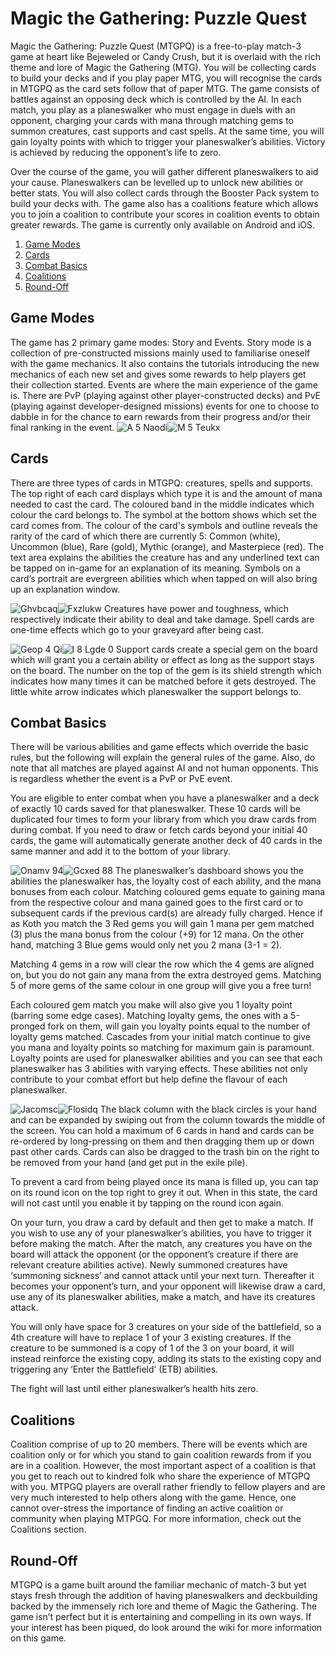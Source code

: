 <!-- TITLE: Basic Gameplay Information -->
<!-- SUBTITLE: Come here to find out how Magic the Gathering: Puzzle Quest works -->

# Magic the Gathering: Puzzle Quest
Magic the Gathering: Puzzle Quest (MTGPQ) is a free-to-play match-3 game at heart like Bejeweled or Candy Crush, but it is overlaid with the rich theme and lore of Magic the Gathering (MTG). You will be collecting cards to build your decks and if you play paper MTG, you will recognise the cards in MTGPQ as the card sets follow that of paper MTG. The game consists of battles against an opposing deck which is controlled by the AI. In each match, you play as a planeswalker who must engage in duels with an opponent, charging your cards with mana through matching gems to summon creatures, cast supports and cast spells. At the same time, you will gain loyalty points with which to trigger your planeswalker’s abilities. Victory is achieved by reducing the opponent’s life to zero.

Over the course of the game, you will gather different planeswalkers to aid your cause. Planeswalkers can be levelled up to unlock new abilities or better stats. You will also collect cards through the Booster Pack system to build your decks with. The game also has a coalitions feature which allows you to join a coalition to contribute your scores in coalition events to obtain greater rewards. The game is currently only available on Android and iOS.

1. [Game Modes](#game-modes)
2. [Cards](#cards)
3. [Combat Basics](#combat-basics)
4. [Coalitions](#coalitions)
5. [Round-Off](#round-off)
## Game Modes
The game has 2 primary game modes: Story and Events. Story mode is a collection of pre-constructed missions mainly used to familiarise oneself with the game mechanics. It also contains the tutorials introducing the new mechanics of each new set and gives some rewards to help players get their collection started. Events are where the main experience of the game is. There are PvP (playing against other player-constructed decks) and PvE (playing against developer-designed missions) events for one to choose to dabble in for the chance to earn rewards from their progress and/or their final ranking in the event.
![A 5 Naodi](/uploads/basic-gameplay/a-5-naodi.jpg "A 5 Naodi")![M 5 Teukx](/uploads/basic-gameplay/m-5-teukx.jpg "M 5 Teukx")

## Cards
There are three types of cards in MTGPQ: creatures, spells and supports. The top right of each card displays which type it is and the amount of mana needed to cast the card. The coloured band in the middle indicates which colour the card belongs to. The symbol at the bottom shows which set the card comes from. The colour of the card's symbols and outline reveals the rarity of the card of which there are currently 5: Common (white), Uncommon (blue), Rare (gold), Mythic (orange), and Masterpiece (red). The text area explains the abilities the creature has and any underlined text can be tapped on in-game for an explanation of its meaning. Symbols on a card’s portrait are evergreen abilities which when tapped on will also bring up an explanation window.

![Ghvbcaq](/uploads/basic-gameplay/ghvbcaq.jpg "Ghvbcaq")![Fxzlukw](/uploads/basic-gameplay/fxzlukw.jpg "Fxzlukw")
Creatures have power and toughness, which respectively indicate their ability to deal and take damage. Spell cards are one-time effects which go to your graveyard after being cast.

![Geop 4 Qi](/uploads/basic-gameplay/geop-4-qi.jpg "Geop 4 Qi")![I 8 Lgde 0](/uploads/basic-gameplay/i-8-lgde-0.jpg "I 8 Lgde 0")
Support cards create a special gem on the board which will grant you a certain ability or effect as long as the support stays on the board. The number on the top of the gem is its shield strength which indicates how many times it can be matched before it gets destroyed. The little white arrow indicates which planeswalker the support belongs to.

## Combat Basics
There will be various abilities and game effects which override the basic rules, but the following will explain the general rules of the game. Also, do note that all matches are played against AI and not human opponents. This is regardless whether the event is a PvP or PvE event.

You are eligible to enter combat when you have a planeswalker and a deck of exactly 10 cards saved for that planeswalker. These 10 cards will be duplicated four times to form your library from which you draw cards from during combat. If you need to draw or fetch cards beyond your initial 40 cards, the game will automatically generate another deck of 40 cards in the same manner and add it to the bottom of your library.

![Onamv 94](/uploads/basic-gameplay/onamv-94.jpg "Onamv 94")![Gcxed 88](/uploads/basic-gameplay/gcxed-88.jpg "Gcxed 88")
The planeswalker’s dashboard shows you the abilities the planeswalker has, the loyalty cost of each ability, and the mana bonuses from each colour. Matching coloured gems equate to gaining mana from the respective colour and mana gained goes to the first card or to subsequent cards if the previous card(s) are already fully charged. Hence if as Koth you match the 3 Red gems you will gain 1 mana per gem matched (3) plus the mana bonus from the colour (+9) for 12 mana. On the other hand, matching 3 Blue gems would only net you 2 mana (3-1 = 2).

Matching 4 gems in a row will clear the row which the 4 gems are aligned on, but you do not gain any mana from the extra destroyed gems. Matching 5 of more gems of the same colour in one group will give you a free turn!

Each coloured gem match you make will also give you 1 loyalty point (barring some edge cases). Matching loyalty gems, the ones with a 5-pronged fork on them, will gain you loyalty points equal to the number of loyalty gems matched. Cascades from your initial match continue to give you mana and loyalty points so matching for maximum gain is paramount. Loyalty points are used for planeswalker abilities and you can see that each planeswalker has 3 abilities with varying effects. These abilities not only contribute to your combat effort but help define the flavour of each planeswalker.

![Jacomsc](/uploads/basic-gameplay/jacomsc.jpg "Jacomsc")![Flosidq](/uploads/basic-gameplay/flosidq.jpg "Flosidq")
The black column with the black circles is your hand and can be expanded by swiping out from the column towards the middle of the screen. You can hold a maximum of 6 cards in hand and cards can be re-ordered by long-pressing on them and then dragging them up or down past other cards. Cards can also be dragged to the trash bin on the right to be removed from your hand (and get put in the exile pile).

To prevent a card from being played once its mana is filled up, you can tap on its round icon on the top right to grey it out. When in this state, the card will not cast until you enable it by tapping on the round icon again.

On your turn, you draw a card by default and then get to make a match. If you wish to use any of your planeswalker’s abilities, you have to trigger it before making the match. After the match, any creatures you have on the board will attack the opponent (or the opponent’s creature if there are relevant creature abilities active). Newly summoned creatures have ‘summoning sickness’ and cannot attack until your next turn. Thereafter it becomes your opponent’s turn, and your opponent will likewise draw a card, use any of its planeswalker abilities, make a match, and have its creatures attack.

You will only have space for 3 creatures on your side of the battlefield, so a 4th creature will have to replace 1 of your 3 existing creatures. If the creature to be summoned is a copy of 1 of the 3 on your board, it will instead reinforce the existing copy, adding its stats to the existing copy and triggering any ‘Enter the Battlefield’ (ETB) abilities.

The fight will last until either planeswalker’s health hits zero.
## Coalitions
Coalition comprise of up to 20 members. There will be events which are coalition only or for which you stand to gain coalition rewards from if you are in a coalition. However, the most important aspect of a coalition is that you get to reach out to kindred folk who share the experience of MTGPQ with you. MTPGQ players are overall rather friendly to fellow players and are very much interested to help others along with the game. Hence, one cannot over-stress the importance of finding an active coalition or community when playing MTPGQ. For more information, check out the Coalitions section.
## Round-Off
MTGPQ is a game built around the familiar mechanic of match-3 but yet stays fresh through the addition of having planeswalkers and deckbuilding backed by the immensely rich lore and theme of Magic the Gathering. The game isn’t perfect but it is entertaining and compelling in its own ways. If your interest has been piqued, do look around the wiki for more information on this game.
